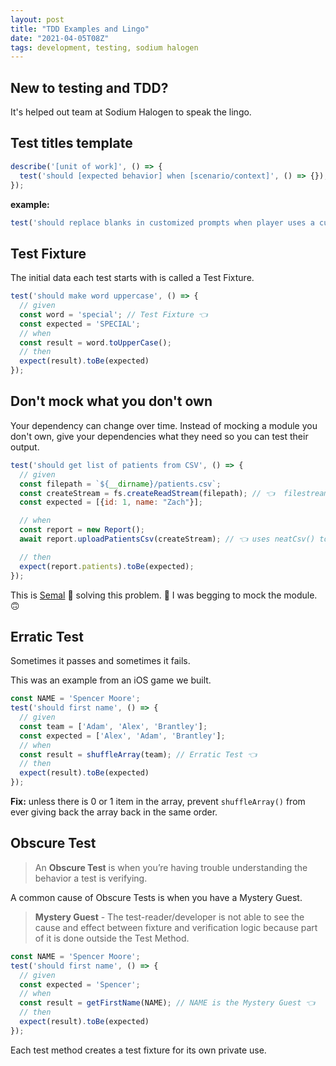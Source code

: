 ```yaml
---
layout: post
title: "TDD Examples and Lingo"
date: "2021-04-05T08Z"
tags: development, testing, sodium halogen
---
```


## New to testing and TDD?

It's helped out team at Sodium Halogen to speak the lingo.

## Test titles template

```javascript
describe('[unit of work]', () => {
  test('should [expected behavior] when [scenario/context]', () => {});
});
```

**example:**

```javascript
test('should replace blanks in customized prompts when player uses a customized deck',()=>{})
```

## Test Fixture

The initial data each test starts with is called a Test Fixture.

```javascript
test('should make word uppercase', () => {
  // given
  const word = 'special'; // Test Fixture 👈
  const expected = 'SPECIAL';
  // when
  const result = word.toUpperCase();
  // then
  expect(result).toBe(expected)
});
```

## Don't mock what you don't own

Your dependency can change over time. Instead of mocking a module you don't own, give your dependencies what they need so you can test their output.

```javascript
test('should get list of patients from CSV', () => {
  // given
  const filepath = `${__dirname}/patients.csv`;
  const createStream = fs.createReadStream(filepath); // 👈  filestream of our test CSV
  const expected = [{id: 1, name: "Zach"}];

  // when
  const report = new Report();
  await report.uploadPatientsCsv(createStream); // 👈 uses neatCsv() to transform a CSV file into JSON

  // then
  expect(report.patients).toBe(expected);
});
```

This is [Semal](https://www.linkedin.com/in/semal-shah/) 🧠 solving this problem. 👏 I was begging to mock the module. 🙃

## Erratic Test

Sometimes it passes and sometimes it fails.

This was an example from an iOS game we built.

```javascript
const NAME = 'Spencer Moore';
test('should first name', () => {
  // given
  const team = ['Adam', 'Alex', 'Brantley'];
  const expected = ['Alex', 'Adam', 'Brantley'];
  // when
  const result = shuffleArray(team); // Erratic Test 👈
  // then
  expect(result).toBe(expected)
});
```

**Fix:** unless there is 0 or 1 item in the array, prevent `shuffleArray()` from ever giving back the array back in the same order.


## Obscure Test

> An **Obscure Test** is when you’re having trouble understanding the behavior a test is verifying.

A common cause of Obscure Tests is when you have a Mystery Guest.

> **Mystery Guest** - The test-reader/developer is not able to see the cause and effect between fixture and verification logic because part of it is done outside the Test Method.

```javascript
const NAME = 'Spencer Moore';
test('should first name', () => {
  // given
  const expected = 'Spencer';
  // when
  const result = getFirstName(NAME); // NAME is the Mystery Guest 👈
  // then
  expect(result).toBe(expected)
});
```

Each test method creates a test fixture for its own private use.
